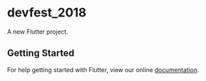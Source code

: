 # devfest_2018

A new Flutter project.

## Getting Started

For help getting started with Flutter, view our online
[documentation](https://flutter.io/).
